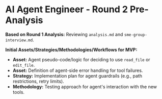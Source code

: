 # AI Agent Engineer - Round 2 Pre-Analysis

**Based on Round 1 Analysis:** Reviewing `analysis.md` and `sme-group-interview.md`.

**Initial Assets/Strategies/Methodologies/Workflows for MVP:**
*   **Asset:** Agent pseudo-code/logic for deciding to use `read_file` or `edit_file`.
*   **Asset:** Definition of agent-side error handling for tool failures.
*   **Strategy:** Implementation plan for agent guardrails (e.g., path restrictions, retry limits).
*   **Methodology:** Testing approach for agent's interaction with the new tools. 